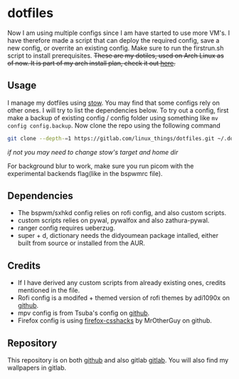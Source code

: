 # dotfiles

Now I am using multiple configs since I am have started to use more VM's. I have therefore made a script that can deploy the required config, save a new config, or overrite an existing config. Make sure to run the firstrun.sh script to install prerequisites.
~~These are my dotiles, used on Arch Linux as of now. It is part of my arch install plan, check it out [here](https://github.com/hegde-atri/arch-install).~~

## Usage

I manage my dotfiles using [stow](https://www.gnu.org/software/stow/). You may find that some configs rely on other ones. I will try to list the dependencies below. To try out a config, first make a backup of existing config / config folder using something like `mv config config.backup`. Now clone the repo using the following command 
```sh
git clone --depth-=1 https://gitlab.com/linux_things/dotfiles.git ~/.dotfiles
```
*if not you may need to change stow's target and home dir*

For background blur to work, make sure you run picom with the experimental backends flag(like in the bspwmrc file).

## Dependencies

- The bspwm/sxhkd config relies on rofi config, and also custom scripts.
- custom scripts relies on pywal, pywalfox and also zathura-pywal.
- ranger config requires ueberzug.
- super + d, dictionary needs the didyoumean package intalled, either built from source or installed from the AUR.

## Credits

- If I have derived any custom scripts from already existing ones, credits mentioned in the file.
- Rofi config is a modifed + themed version of rofi themes by adi1090x on [github](https://github.com/adi1090x/rofi).
- mpv config is from Tsuba's config on [github](https://github.com/Tsubajashi/mpv-settings).
- Firefox config is using [firefox-csshacks](https://github.com/MrOtherGuy/firefox-csshacks.git) by MrOtherGuy on github.

## Repository

This repository is on both [github](https://github.com/hegde-atri/.dotfiles) and also gitlab [gitlab](https://gitlab.com/linux_things). You will also find my wallpapers in gitlab.
